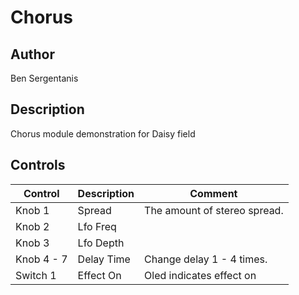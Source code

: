 # Chorus

## Author

Ben Sergentanis

## Description

Chorus module demonstration for Daisy field

## Controls

| Control | Description | Comment |
| --- | --- | --- |
| Knob 1 | Spread | The amount of stereo spread. |
| Knob 2 | Lfo Freq | |
| Knob 3 | Lfo Depth | |
| Knob 4 - 7 | Delay Time | Change delay 1 - 4 times. |
| Switch 1 | Effect On | Oled indicates effect on |